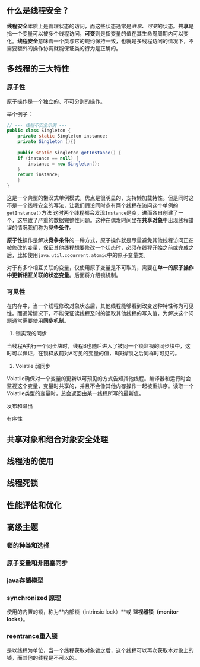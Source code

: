 ## 什么是线程安全？



**线程安全**本质上是管理状态的访问，而这些状态通常是*共享*、*可变*的状态。**共享**是指一个变量可以被多个线程访问，**可变**则是指变量的值在其生命周周期内可以变化。**线程安全**意味着一个类与它的规约保持一致，也就是多线程访问的情况下，不需要额外的操作协调就能保证类的行为是正确的。



## 多线程的三大特性

### **原子性**

原子操作是一个独立的、不可分割的操作。

举个例子：

```java
// --- 线程不安全示例 ---
public class Singleton {  
    private static Singleton instance;  
    private Singleton (){}  
  
    public static Singleton getInstance() {  
    if (instance == null) {  
        instance = new Singleton();  
    }  
    return instance;  
    }  
}
```

这是一个典型的懒汉式单例模式，优点是很明显的，支持懒加载特性。但是同时这不是一个线程安全的写法，让我们假设同时点有两个线程在访问这个单例的`getInstance()`方法 这时两个线程都会发现`Instance`是空，进而各自创建了一个，这导致了严重的数据完整性问题。这种在偶发时间里在**共享对象**中出现线程错误的情况我们称为**竞争条件**。

**原子性**操作是解决**竞争条件**的一种方式，原子操作就是尽量避免其他线程访问正在被修改的变量，保证其他线程想要修改一个状态时，必须在线程开始之前或完成之后，比如使用`java.util.cocurrent.atomic`中的原子变量类。 

对于有多个相互关联的变量，仅使用原子变量是不可取的，需要在**单一的原子操作中更新相互关联的状态变量**。后面将介绍锁机制。



### 可见性

在内存中，当一个线程修改对象状态后，其他线程能够看到改变这种特性称为可见性。而通常情况下，不能保证读线程及时的读取其他线程的写入值，为解决这个问题通常需要使用**同步机制**。

1. 锁实现的同步

当线程A执行一个同步块时，线程B也随后进入了被同一个锁监视的同步块中，这时可以保证，在锁释放前对A可见的变量的值，B获得锁之后同样时可见的。

2. Volatile 弱同步

Volatile确保对一个变量的更新以可预见的方式告知其他线程。编译器和运行时会监视这个变量，变量时共享的，并且不会像其他内存操作一起被重排序。读取一个Volatile类型的变量时，总会返回由某一线程所写的最新值。



发布和溢出



有序性

















## 共享对象和组合对象安全处理





## 线程池的使用





## 线程死锁



## 性能评估和优化



## 高级主题

### 锁的种类和选择

### 原子变量和非阻塞同步

### java存储模型

### synchronized 原理

使用的内置的锁，称为**内部锁（intrinsic lock）**或 **监视器锁（monitor locks）**。



### reentrance重入锁

是以线程为单位，当一个线程获取对象锁之后，这个线程可以再次获取本对象上的锁，而其他的线程是不可以的。































 
